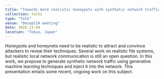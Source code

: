 ```yaml
---
title: "Towards more realistic honeypots with synthetic network traffic injection"
collection: talks
type: "Talk"
venue: "DeceptIA meeting"
date: 2025-11-04
location: "Tokyo, Japan"
---
```


Honeypots and honeynets need to be realistic to attract and convince attackers to reveal their techniques. Several work on realistic file systems, but realistic local network communication is still an open question. In this work, we propose to generate synthetic network traffic using generative machine learning techniques and inject it into the network. This presentation entails some recent, ongoing work on this subject.
